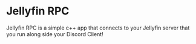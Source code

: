 # Jellyfin RPC

Jellyfin RPC is a simple c++ app that connects to your Jellyfin server that you run along side your Discord Client!
